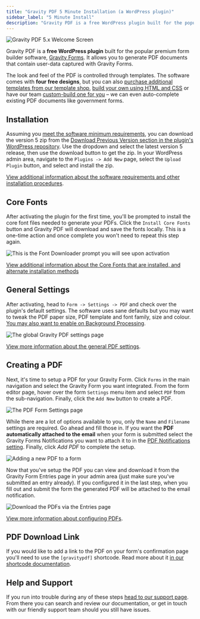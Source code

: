 ```yaml
---
title: "Gravity PDF 5 Minute Installation (a WordPress plugin)"
sidebar_label: "5 Minute Install"
description: "Gravity PDF is a free WordPress plugin built for the popular premium form builder software, Gravity Forms. Get started in 5 minutes flat!"
---
```


![Gravity PDF 5.x Welcome Screen](https://resources.gravitypdf.com/uploads/2016/04/v5-welcome-screen.png) 

Gravity PDF is a **free WordPress plugin** built for the popular premium form builder software, [Gravity Forms](https://rocketgenius.pxf.io/c/1211356/445235/7938). It allows you to generate PDF documents that contain user-data captured with Gravity Forms. 

The look and feel of the PDF is controlled through templates. The software comes with **four free designs**, but you can also [purchase additional templates from our template shop](https://gravitypdf.com/template-shop/), [build your own using HTML and CSS](developer-start-customising.md) or have our team [custom-build one for you](https://gravitypdf.com/integration-services/) – we can even auto-complete existing PDF documents like government forms. 

## Installation 

Assuming you [meet the software minimum requirements](user-installation.md), you can download the version 5 zip from the [Download Previous Version section in the plugin's WordPress repository](https://wordpress.org/plugins/gravity-forms-pdf-extended/advanced/#download-previous-link). Use the dropdown and select the latest version 5 release, then use the download button to get the zip. In your WordPress admin area, navigate to the `Plugins -> Add New` page, select the `Upload Plugin` button, and select and install the zip.

[View additional information about the software requirements and other installation procedures](user-installation.md).

## Core Fonts 

After activating the plugin for the first time, you'll be prompted to install the core font files needed to generate your PDFs. Click the `Install Core Fonts` button and Gravity PDF will download and save the fonts locally. This is a one-time action and once complete you won't need to repeat this step again. 

![This is the Font Downloader prompt you will see upon activation](https://resources.gravitypdf.com/uploads/2016/04/v5-font-installer.png) 

[View additional information about the Core Fonts that are installed, and alternate installation methods](user-core-pdf-fonts.md)

## General Settings 

After activating, head to `Form -> Settings -> PDF` and check over the plugin's default settings. The software uses sane defaults but you may want to tweak the PDF paper size, PDF template and font family, size and colour. [You may also want to enable on Background Processing](background-processing.md).

![The global Gravity PDF settings page](https://resources.gravitypdf.com/uploads/2016/04/v5-general-settings.png) 

[View more information about the general PDF settings](user-global-settings.md).

## Creating a PDF 

Next, it's time to setup a PDF for your Gravity Form. Click `Forms` in the main navigation and select the Gravity Form you want integrated. From the form editor page, hover over the form `Settings` menu item and select `PDF` from the sub-navigation. Finally, click the `Add New` button to create a PDF. 

![The PDF Form Settings page](https://resources.gravitypdf.com/uploads/2016/04/v5-form-pdf-settings-1.png) 

While there are a lot of options available to you, only the `Name` and `Filename` settings are required. Go ahead and fill those in. If you want the **PDF automatically attached to the email** when your form is submitted select the Gravity Forms Notifications you want to attach it to in the [PDF Notifications setting](user-setup-pdf.md#notifications). Finally, click *Add PDF* to complete the setup. 

![Adding a new PDF to a form](https://resources.gravitypdf.com/uploads/2016/04/v5-add-pdf.png) 

Now that you've setup the PDF you can view and download it from the Gravity Form Entries page in your admin area (just make sure you've submitted an entry already). If you configured it in the last step, when you fill out and submit the form the generated PDF will be attached to the email notification. 

![Download the PDFs via the Entries page](https://resources.gravitypdf.com/uploads/2016/04/v5-download-pdf-page.png) 

[View more information about configuring PDFs](user-setup-pdf.md).

## PDF Download Link 

If you would like to add a link to the PDF on your form's confirmation page you'll need to use the `[gravitypdf]` shortcode. Read more about it [in our shortcode documentation](user-shortcodes.md).

## Help and Support 

If you run into trouble during any of these steps [head to our support page](https://gravitypdf.com/support/). From there you can search and review our documentation, or get in touch with our friendly support team should you still have issues.
